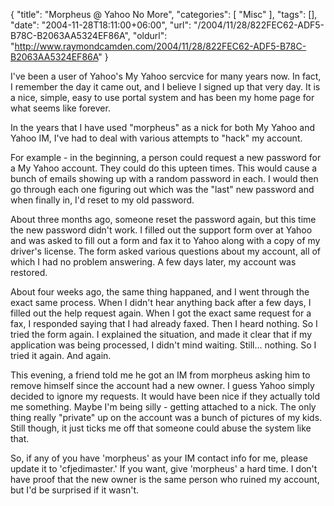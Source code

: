 {
	"title": "Morpheus @ Yahoo No More",
	"categories": [
		"Misc"
	],
	"tags": [],
	"date": "2004-11-28T18:11:00+06:00",
	"url": "/2004/11/28/822FEC62-ADF5-B78C-B2063AA5324EF86A",
	"oldurl": "http://www.raymondcamden.com/2004/11/28/822FEC62-ADF5-B78C-B2063AA5324EF86A"
}

I've been a user of Yahoo's My Yahoo sercvice for many years now. In fact, I remember the day it came out, and I believe I signed up that very day. It is a nice, simple, easy to use portal system and has been my home page for what seems like forever.

In the years that I have used "morpheus" as a nick for both My Yahoo and Yahoo IM, I've had to deal with various attempts to "hack" my account.

For example - in the beginning, a person could request a new password for a My Yahoo account. They could do this upteen times. This would cause a bunch of emails showing up with a random password in each. I would then go through each one figuring out which was the "last" new password and when finally in, I'd reset to my old password. 

About three months ago, someone reset the password again, but this time the new password didn't work. I filled out the support form over at Yahoo and was asked to fill out a form and fax it to Yahoo along with a copy of my driver's license. The form asked various questions about my account, all of which I had no problem answering. A few days later, my account was restored.

About four weeks ago, the same thing happaned, and I went through the exact same process. When I didn't hear anything back after a few days, I filled out the help request again. When I got the exact same request for a fax, I responded saying that I had already faxed. Then I heard nothing. So I tried the form again. I explained the situation, and made it clear that if my application was being processed, I didn't mind waiting. Still... nothing. So I tried it again. And again.

This evening, a friend told me he got an IM from morpheus asking him to remove himself since the account had a new owner. I guess Yahoo simply decided to ignore my requests. It would have been nice if they actually told me something. Maybe I'm being silly - getting attached to a nick. The only thing really "private" up on the account was a bunch of pictures of my kids. Still though, it just ticks me off that someone could abuse the system like that.

So, if any of you have 'morpheus' as your IM contact info for me, please update it to 'cfjedimaster.' If you want, give 'morpheus' a hard time. I don't have proof that the new owner is the same person who ruined my account, but I'd be surprised if it wasn't.
